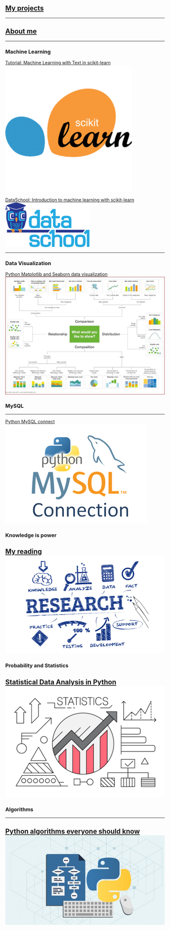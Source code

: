<!-- Global Site Tag (gtag.js) - Google Analytics -->
<script async src="https://www.googletagmanager.com/gtag/js?id=UA-139577212-1"></script>
<script>
  window.dataLayer = window.dataLayer || [];
  function gtag(){dataLayer.push(arguments);}
  gtag('js', new Date());

  gtag('config', 'UA-139577212-1');
</script>
## [My projects](https://khaychuk.github.io/page_template/ "My Projects")
*** 
## [About me](https://khaychuk.github.io/page_template/ "About")
*** 

### Machine Learning

[Tutorial: Machine Learning with Text in scikit-learn](https://khaychuk.github.io/pycon-2016-tutorial-youtube/)
<img src="images/Youtube_tutorial.jpg?raw=true"/>

[DataSchool: Introduction to machine learning with scikit-learn](https://khaychuk.github.io/scikit-learn-videos/)
<img src="images/data_school.jpg?raw=true"/>

---
### Data Visualization
[Python Matplotlib and Seaborn data visualization](/sample_page.md)
<img src="images/visual.jpeg?raw=true"/>

### MySQL
---
[Python MySQL connect](http://example.com/)
<img src="images/sql.jpg?raw=true"/>

### Knowledge is power
[My reading](/sample_page.md)
<img src="images/Research.jpg?raw=true"/>
---

### Probability and Statistics
[Statistical Data Analysis in Python](https://khaychuk.github.io/Statistical-analysis-python-tutorial/.)
<img src="images/stats.jpg?raw=true"/>
---

### Algorithms
---
[Python algorithms everyone should know](https://khaychuk.github.io/Python_algorithm/)
<img src="images/algorithms.jpg?raw=true"/>
---


